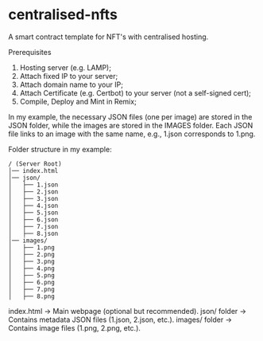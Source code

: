 # centralised-nfts

A smart contract template for NFT's with centralised hosting.

Prerequisites

1) Hosting server (e.g. LAMP); 
2) Attach fixed IP to your server;
3) Attach domain name to your IP;
4) Attach Certificate (e.g. Certbot) to your server (not a self-signed cert);
5) Compile, Deploy and Mint in Remix;

In my example, the necessary JSON files (one per image) are stored in the JSON folder, while the images are stored in the IMAGES folder. Each JSON file links to an image with the same name, e.g., 1.json corresponds to 1.png.

Folder structure in my example:

```
/ (Server Root)
│── index.html
│── json/
│   ├── 1.json
│   ├── 2.json
│   ├── 3.json
│   ├── 4.json
│   ├── 5.json
│   ├── 6.json
│   ├── 7.json
│   ├── 8.json
│── images/
│   ├── 1.png
│   ├── 2.png
│   ├── 3.png
│   ├── 4.png
│   ├── 5.png
│   ├── 6.png
│   ├── 7.png
│   ├── 8.png
```
index.html → Main webpage (optional but recommended).
json/ folder → Contains metadata JSON files (1.json, 2.json, etc.).
images/ folder → Contains image files (1.png, 2.png, etc.).
